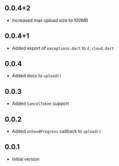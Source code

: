 ## 0.0.4+2

- Increased max upload size to 100MB

## 0.0.4+1

- Added export of `exceptions.dart` to `d_cloud.dart`

## 0.0.4

- Added docs to `upload()`

## 0.0.3

- Added `CancelToken` support

## 0.0.2

- Added `onSendProgress` callback to `upload()`

## 0.0.1

- Initial version

